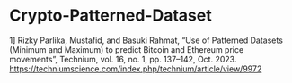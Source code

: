 # Crypto-Patterned-Dataset
1] Rizky Parlika, Mustafid, and Basuki Rahmat, “Use of Patterned Datasets (Minimum and Maximum) to predict Bitcoin and Ethereum price movements”, Technium, vol. 16, no. 1, pp. 137–142, Oct. 2023. https://techniumscience.com/index.php/technium/article/view/9972
